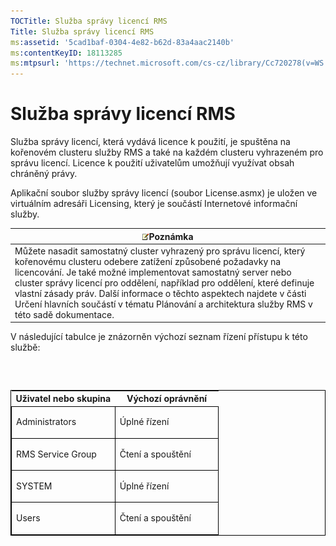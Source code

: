 ```yaml
---
TOCTitle: Služba správy licencí RMS
Title: Služba správy licencí RMS
ms:assetid: '5cad1baf-0304-4e82-b62d-83a4aac2140b'
ms:contentKeyID: 18113285
ms:mtpsurl: 'https://technet.microsoft.com/cs-cz/library/Cc720278(v=WS.10)'
---
```


Služba správy licencí RMS
=========================

Služba správy licencí, která vydává licence k použití, je spuštěna na kořenovém clusteru služby RMS a také na každém clusteru vyhrazeném pro správu licencí. Licence k použití uživatelům umožňují využívat obsah chráněný právy.

Aplikační soubor služby správy licencí (soubor License.asmx) je uložen ve virtuálním adresáři Licensing, který je součástí Internetové informační služby.

| ![](images/Cc720278.note(WS.10).gif)Poznámka                                                                                                                                                                                                                                                                                                                                                                            |
|------------------------------------------------------------------------------------------------------------------------------------------------------------------------------------------------------------------------------------------------------------------------------------------------------------------------------------------------------------------------------------------------------------------------------------------------------|
| Můžete nasadit samostatný cluster vyhrazený pro správu licencí, který kořenovému clusteru odebere zatížení způsobené požadavky na licencování. Je také možné implementovat samostatný server nebo cluster správy licencí pro oddělení, například pro oddělení, které definuje vlastní zásady práv. Další informace o těchto aspektech najdete v části Určení hlavních součástí v tématu Plánování a architektura služby RMS v této sadě dokumentace. |

V následující tabulce je znázorněn výchozí seznam řízení přístupu k této službě:

###  

<p> </p>
<table style="border:1px solid black;">
<colgroup>
<col width="50%" />
<col width="50%" />
</colgroup>
<thead>
<tr class="header">
<th>Uživatel nebo skupina</th>
<th>Výchozí oprávnění</th>
</tr>
</thead>
<tbody>
<tr class="odd">
<td style="border:1px solid black;"><p>Administrators</p></td>
<td style="border:1px solid black;"><p>Úplné řízení</p></td>
</tr>  
<tr class="even">
<td style="border:1px solid black;"><p>RMS Service Group</p></td>
<td style="border:1px solid black;"><p>Čtení a spouštění</p></td>
</tr>  
<tr class="odd">
<td style="border:1px solid black;"><p>SYSTEM</p></td>
<td style="border:1px solid black;"><p>Úplné řízení</p></td>
</tr>  
<tr class="even">
<td style="border:1px solid black;"><p>Users</p></td>
<td style="border:1px solid black;"><p>Čtení a spouštění</p></td>
</tr>  
</tbody>  
</table>

